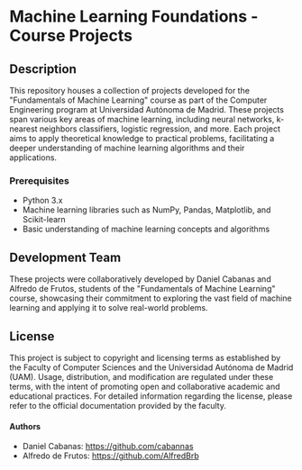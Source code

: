 # Machine Learning Foundations - Course Projects

## Description
This repository houses a collection of projects developed for the "Fundamentals of Machine Learning" course as part of the Computer Engineering program at Universidad Autónoma de Madrid. These projects span various key areas of machine learning, including neural networks, k-nearest neighbors classifiers, logistic regression, and more. Each project aims to apply theoretical knowledge to practical problems, facilitating a deeper understanding of machine learning algorithms and their applications.

### Prerequisites
- Python 3.x
- Machine learning libraries such as NumPy, Pandas, Matplotlib, and Scikit-learn
- Basic understanding of machine learning concepts and algorithms

## Development Team
These projects were collaboratively developed by Daniel Cabanas and Alfredo de Frutos, students of the "Fundamentals of Machine Learning" course, showcasing their commitment to exploring the vast field of machine learning and applying it to solve real-world problems.

## License
This project is subject to copyright and licensing terms as established by the Faculty of Computer Sciences and the Universidad Autónoma de Madrid (UAM). Usage, distribution, and modification are regulated under these terms, with the intent of promoting open and collaborative academic and educational practices. For detailed information regarding the license, please refer to the official documentation provided by the faculty.

#### Authors
- Daniel Cabanas: https://github.com/cabannas
- Alfredo de Frutos: https://github.com/AlfredBrb


